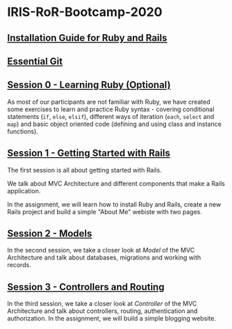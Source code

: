 # IRIS-RoR-Bootcamp-2020

## [Installation Guide for Ruby and Rails](/installation.md)

## [Essential Git](/essential_git.md)

## [Session 0 - Learning Ruby (Optional)](/session_0/README.md)

As most of our participants are not familiar with Ruby, we have created
some exercises to learn and practice Ruby syntax - covering conditional
statements (`if`, `else`, `elsif`), different ways of iteration (`each`,
`select` and `map`) and basic object oriented code (defining and using
class and instance functions).

## [Session 1 - Getting Started with Rails](/session_1/README.md)

The first session is all about getting started with Rails.

We talk about MVC Architecture and different components that make a
Rails application.

In the assignment, we will learn how to install Ruby and Rails, create a
new Rails project and build a simple "About Me" webiste with two pages.

## [Session 2 - Models](/session_2/README.md)

In the second session, we take a closer look at _Model_ of the MVC
Architecture and talk about databases, migrations and working with
records.

## [Session 3 - Controllers and Routing](/session_3/README.md)

In the third session, we take a closer look at _Controller_ of the MVC
Architecture and talk about controllers, routing, authentication and
authorization. In the assignment, we will build a simple blogging
website.
